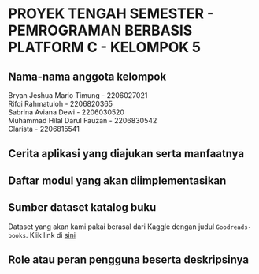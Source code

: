 # PROYEK TENGAH SEMESTER - PEMROGRAMAN BERBASIS PLATFORM C - KELOMPOK 5
## Nama-nama anggota kelompok
Bryan Jeshua Mario Timung - 2206027021</br>
Rifqi Rahmatuloh - 2206820365</br>
Sabrina Aviana Dewi - 2206030520</br>
Muhammad Hilal Darul Fauzan - 2206830542</br>
Clarista - 2206815541
## Cerita aplikasi yang diajukan serta manfaatnya
## Daftar modul yang akan diimplementasikan
## Sumber dataset katalog buku
Dataset yang akan kami pakai berasal dari Kaggle dengan judul ```Goodreads-books```. Klik link di [sini](https://www.kaggle.com/datasets/jealousleopard/goodreadsbooks/)
## Role atau peran pengguna beserta deskripsinya